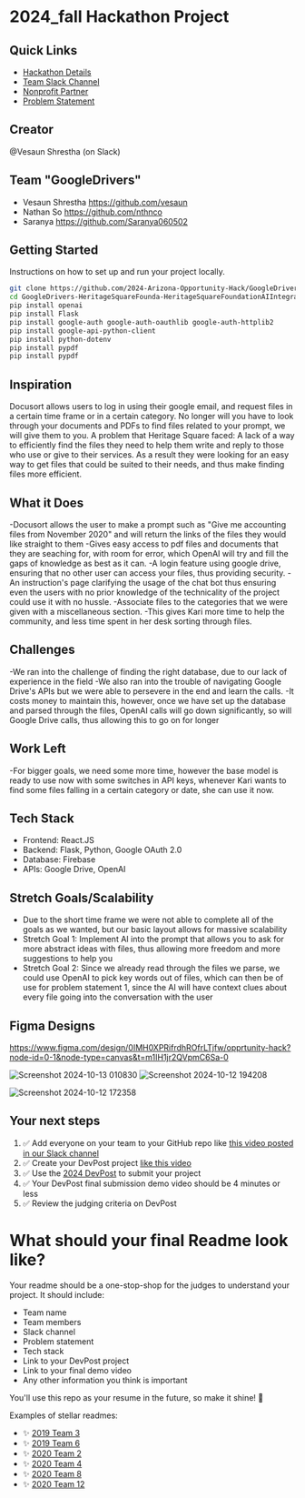 
# 2024_fall Hackathon Project

## Quick Links
- [Hackathon Details](https://www.ohack.dev/hack/2024_fall)
- [Team Slack Channel](https://opportunity-hack.slack.com/app_redirect?channel=team_10_googledrivers)
- [Nonprofit Partner](https://ohack.dev/nonprofit/QFPGmii2GmDPYrv5tjHA)
- [Problem Statement](https://ohack.dev/project/Ti4BEIpXMsrPWvrE8WC8)

## Creator
@Vesaun Shrestha (on Slack)

## Team "GoogleDrivers"
- Vesaun Shrestha https://github.com/vesaun
- Nathan So https://github.com/nthnco
- Saranya https://github.com/Saranya060502
<!-- Add all team members -->


## Getting Started
Instructions on how to set up and run your project locally.

```bash
git clone https://github.com/2024-Arizona-Opportunity-Hack/GoogleDrivers-HeritageSquareFounda-HeritageSquareFoundationAIIntegrationChallenge.git
cd GoogleDrivers-HeritageSquareFounda-HeritageSquareFoundationAIIntegrationChallenge
pip install openai
pip install Flask
pip install google-auth google-auth-oauthlib google-auth-httplib2
pip install google-api-python-client
pip install python-dotenv
pip install pypdf
pip install pypdf
```



## Inspiration
Docusort allows users to log in using their google email, and request files in a certain time frame or in a certain category.
No longer will you have to look through your documents and PDFs to find files related to your prompt, we will give them to you.
A problem that Heritage Square faced: A lack of a way to efficiently find the files they need to help them write and reply to those who use or give to their services.
As a result they were looking for an easy way to get files that could be suited to their needs, and thus make finding files more efficient. 

## What it Does
-Docusort allows the user to make a prompt such as "Give me accounting files from November 2020" and will return the links of the files they would like straight to them
-Gives easy access to pdf files and documents that they are seaching for, with room for error, which OpenAI will try and fill the gaps of knowledge as best as it can.
-A login feature using google drive, ensuring that no other user can access your files, thus providing security.
-An instruction's page clarifying the usage of the chat bot thus ensuring even the users with no prior knowledge of the technicality of the project could use it with no hussle.
-Associate files to the categories that we were given with a miscellaneous section.
-This gives Kari more time to help the community, and less time spent in her desk sorting through files.

## Challenges
-We ran into the challenge of finding the right database, due to our lack of experience in the field
-We also ran into the trouble of navigating Google Drive's APIs but we were able to persevere in the end and learn the calls.
-It costs money to maintain this, however, once we have set up the database and parsed through the files, OpenAI calls will go down significantly, so will Google Drive calls, thus allowing this to go on for longer

## Work Left
-For bigger goals, we need some more time, however the base model is ready to use now with some switches in API keys, whenever Kari wants to find some files falling in a certain category or date, she can use it now.


## Tech Stack
- Frontend: React.JS
- Backend: Flask, Python, Google OAuth 2.0
- Database: Firebase
- APIs: Google Drive, OpenAI

## Stretch Goals/Scalability
<!-- Add/modify as needed -->

- Due to the short time frame we were not able to complete all of the goals as we wanted, but our basic layout allows for massive scalability
- Stretch Goal 1: Implement AI into the prompt that allows you to ask for more abstract ideas with files, thus allowing more freedom and more suggestions to help you
- Stretch Goal 2: Since we already read through the files we parse, we could use OpenAI to pick key words out of files, which can then be of use for problem statement 1, since the AI will have context clues about every file going into the conversation with the user 

## Figma Designs
https://www.figma.com/design/0IMH0XPRifrdhROfrLTjfw/opprtunity-hack?node-id=0-1&node-type=canvas&t=m1IH1jr2QVpmC6Sa-0

![Screenshot 2024-10-13 010830](https://github.com/user-attachments/assets/5d88e832-a972-4586-82e9-94a106d5de7d)
![Screenshot 2024-10-12 194208](https://github.com/user-attachments/assets/eac3e94b-8771-4f75-b8a5-0560894fe7e8)

![Screenshot 2024-10-12 172358](https://github.com/user-attachments/assets/62da07df-3c4a-422c-8b67-ccc879b1c7aa)




## Your next steps
1. ✅ Add everyone on your team to your GitHub repo like [this video posted in our Slack channel](https://opportunity-hack.slack.com/archives/C1Q6YHXQU/p1605657678139600)
2. ✅ Create your DevPost project [like this video](https://youtu.be/vCa7QFFthfU?si=bzMQ91d8j3ZkOD03)
3. ✅ Use the [2024 DevPost](https://opportunity-hack-2024-arizona.devpost.com) to submit your project
4. ✅ Your DevPost final submission demo video should be 4 minutes or less
5. ✅ Review the judging criteria on DevPost

# What should your final Readme look like?
Your readme should be a one-stop-shop for the judges to understand your project. It should include:
- Team name
- Team members
- Slack channel
- Problem statement
- Tech stack
- Link to your DevPost project
- Link to your final demo video
- Any other information you think is important

You'll use this repo as your resume in the future, so make it shine! 🌟

Examples of stellar readmes:
- ✨ [2019 Team 3](https://github.com/2019-Arizona-Opportunity-Hack/Team-3)
- ✨ [2019 Team 6](https://github.com/2019-Arizona-Opportunity-Hack/Team-6)
- ✨ [2020 Team 2](https://github.com/2020-opportunity-hack/Team-02)
- ✨ [2020 Team 4](https://github.com/2020-opportunity-hack/Team-04)
- ✨ [2020 Team 8](https://github.com/2020-opportunity-hack/Team-08)
- ✨ [2020 Team 12](https://github.com/2020-opportunity-hack/Team-12)
